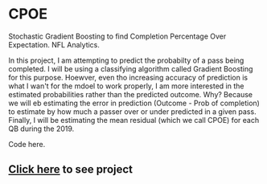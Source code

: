 # CPOE
Stochastic Gradient Boosting to find Completion Percentage Over Expectation. NFL Analytics.

In this project, I am attempting to predict the probabilty of a pass being completed. I will be using a classifying algorithm called Gradient Boosting for this purpose. Hoewver, even tho increasing accuracy of prediction is what I wan't for the mdoel to work properly, I am more interested in the estimated probabilities rather than the predicted outcome. Why? Because we will eb estimating the error in prediction (Outcome - Prob of completion) to estimate by how much a passer over or under predicted in a given pass. Finally, I will be estimating the mean residual (which we call CPOE) for each QB during the 2019. 

Code here.

## **[Click here](https://github.com/adriancm93/CPOE/blob/main/cpoe_model.ipynb) to see project**
